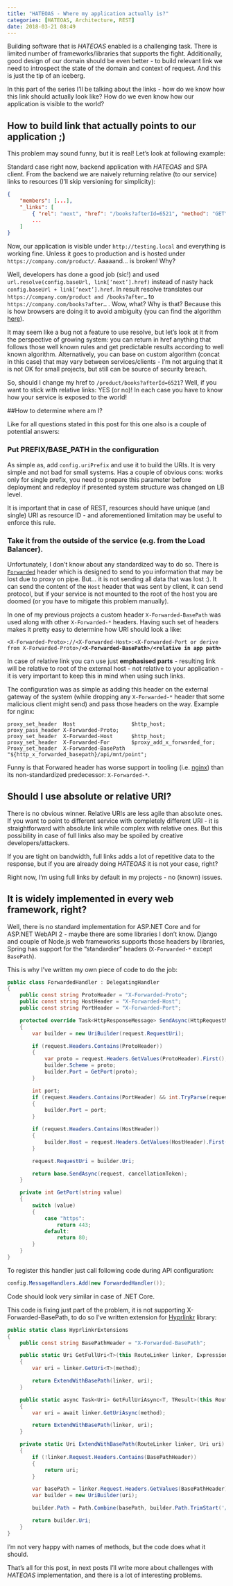 ```yaml
---
title: "HATEOAS - Where my application actually is?"
categories: [HATEOAS, Architecture, REST]
date: 2018-03-21 08:49
---
```



Building software that is *HATEOAS* enabled is a challenging task. There is limited number of frameworks/libraries that supports the fight. Additionally,  good design of our domain should be even better - to build relevant link we need to introspect the state of the domain and context of request. And this is just the tip of an iceberg.

In this part of the series I’ll be talking about the links - how do we know how this link should actually look like? How do we even know how our application is visible to the world?

<!--more-->

## How to build link that actually points to our application ;) 
This problem may sound funny, but it is real! Let’s look at following example:

Standard case right now, backend application with *HATEOAS* and SPA client. From the backend we are naively returning relative (to our service) links to resources (I’ll skip versioning for simplicity):

```json
{
    "members": [...],
    "_links": [
        { "rel": "next", "href": "/books?afterId=6521", "method": "GET" },
        ...
    ]
}
```

Now, our application is visible under `http://testing.local` and everything is working fine. Unless it goes to production and is hosted under `https://company.com/product/`. Aaaaand… is broken! Why?

Well, developers has done a good job (sic!) and used `url.resolve(config.baseUrl, link[‘next’].href)` instead of nasty hack `config.baseUrl + link[‘next’].href`. In result resolve translates our `https://company.com/product and /books?after…` to `https://company.com/books?after…` . Wow, what? Why is that? Because this is how browsers are doing it to avoid ambiguity (you can find the algorithm [here](https://softwareengineering.stackexchange.com/a/324408)). 

It may seem like a bug not a feature to use resolve, but let’s look at it from the perspective of growing system: you can return in href anything that follows those well known rules and get predictable results according to well known algorithm. Alternatively, you can base on custom algorithm (concat in this case) that may vary between services/clients - I’m not arguing that it is not OK for small projects, but still can be source of security breach.

So, should I change my href to `/product/books?afterId=6521`? Well, if you want to stick with relative links: YES (or no)! In each case you have to know how your service is exposed to the world!

##How to determine where am I?

Like for all questions stated in this post for this one also is a couple of potential answers:
### Put PREFIX/BASE_PATH in the configuration
As simple as, add `config.uriPrefix` and use it to build the URIs. It is very simple and not bad for small systems. Has a couple of obvious cons: works only for single prefix, you need to prepare this parameter before deployment and redeploy if presented system structure was changed on LB level.

It is important that in case of REST, resources should have unique (and single) URI as resource ID - and aforementioned limitation may be useful to enforce this rule.

### Take it from the outside of the service (e.g. from the Load Balancer).

Unfortunately, I don’t know about any standardized way to do so. There is [`Forwarded`](https://tools.ietf.org/html/rfc7239#section-4) header which is designed to send to you information that may be lost due to proxy on pipe. But… it is not sending all data that was lost :). It can send the content of the `Host` header that was sent by client, it can send protocol, but if your service is not mounted to the root of the host you are doomed (or you have to mitigate this problem manually).

In one of my previous projects a custom header `X-Forwarded-BasePath` was used along with other `X-Forwarded-*` headers. Having such set of headers makes it pretty easy to determine how URI should look a like:

`<X-Forwarded-Proto>://<X-Forwarded-Host>:<X-Forwarded-Port or derive from X-Forwarded-Proto>`**`/<X-Forwarded-BasePath>/<relative in app path>`**

In case of relative link you can use just **emphasised parts** - resulting link will be relative to root of the external host - not relative to your application - it is very important to keep this in mind when using such links.

The configuration was as simple as adding this header on the external gateway of the system (while dropping any `X-Forwarded-*` header that some malicious client might send) and pass those headers on the way. Example for nginx:

```nginx
proxy_set_header  Host                  $http_host;
proxy_pass_header X-Forwarded-Proto;
proxy_set_header  X-Forwarded-Host      $http_host;
proxy_set_header  X-Forwarded-For       $proxy_add_x_forwarded_for;
Proxy_set_header  X-Forwarded-BasePath  "${http_x_forwarded_basepath}/api/mnt/point";
```

Funny is that Forwared header has worse support in tooling (i.e. [nginx](https://www.nginx.com/resources/wiki/start/topics/examples/forwarded/)) than its non-standardized predecessor: `X-Forwarded-*`.

## Should I use absolute or relative URI?

There is no obvious winner. Relative URIs are less agile than absolute ones. If you want to point to different service with completely different URI - it is straightforward with absolute link while complex with relative ones. But this possibility in case of full links also may be spoiled by creative developers/attackers.

If you are tight on bandwidth, full links adds a lot of repetitive data to the response, but if you are already doing *HATEOAS* it is not your case, right?

Right now, I’m using full links by default in my projects - no (known) issues.

## It is widely implemented in every web framework, right?

Well, there is no standard implementation for ASP.NET Core and for ASP.NET WebAPI 2 - maybe there are some libraries I don’t know. Django and couple of Node.js web frameworks supports those headers by libraries, Spring has support for the “standardier” headers (`X-Forwarded-*` except `BasePath`).

This is why I’ve written my own piece of code to do the job:

```csharp
public class ForwardedHandler : DelegatingHandler
{
    public const string ProtoHeader = "X-Forwarded-Proto";
    public const string HostHeader = "X-Forwarded-Host";
    public const string PortHeader = "X-Forwarded-Port";

    protected override Task<HttpResponseMessage> SendAsync(HttpRequestMessage request, CancellationToken cancellationToken)
    {
        var builder = new UriBuilder(request.RequestUri);

        if (request.Headers.Contains(ProtoHeader))
        {
            var proto = request.Headers.GetValues(ProtoHeader).First();
            builder.Scheme = proto;
            builder.Port = GetPort(proto);
        }

        int port;
        if (request.Headers.Contains(PortHeader) && int.TryParse(request.Headers.GetValues(PortHeader).First(), out port))
        {
            builder.Port = port;
        }

        if (request.Headers.Contains(HostHeader))
        {
            builder.Host = request.Headers.GetValues(HostHeader).First();
        }

        request.RequestUri = builder.Uri;

        return base.SendAsync(request, cancellationToken);
    }

    private int GetPort(string value)
    {
        switch (value)
        {
            case "https":
                return 443;
            default:
                return 80;
        }
    }
}
```

To register this handler just call following code during API configuration:

```csharp
config.MessageHandlers.Add(new ForwardedHandler());
```

Code should look very similar in case of .NET Core.

This code is fixing just part of the problem, it is not supporting X-Forwarded-BasePath, to do so I’ve written extension for [Hyprlinkr](https://github.com/ploeh/Hyprlinkr) library:

```csharp
public static class HyprlinkrExtensions
{
    public const string BasePathHeader = "X-Forwarded-BasePath";

    public static Uri GetFullUri<T>(this RouteLinker linker, Expression<Action<T>> method)
    {
        var uri = linker.GetUri<T>(method);

        return ExtendWithBasePath(linker, uri);
    }

    public static async Task<Uri> GetFullUriAsync<T, TResult>(this RouteLinker linker, Expression<Func<T, Task<TResult>>> method)
    {
        var uri = await linker.GetUriAsync(method);

        return ExtendWithBasePath(linker, uri);
    }

    private static Uri ExtendWithBasePath(RouteLinker linker, Uri uri)
    {
        if (!linker.Request.Headers.Contains(BasePathHeader))
        {
            return uri;
        }

        var basePath = linker.Request.Headers.GetValues(BasePathHeader).First();
        var builder = new UriBuilder(uri);

        builder.Path = Path.Combine(basePath, builder.Path.TrimStart('/'));

        return builder.Uri;
    }
}
```

I’m not very happy with names of methods, but the code does what it should.

That’s all for this post, in next posts I’ll write more about challenges with *HATEOAS* implementation, and there is a lot of interesting problems.

